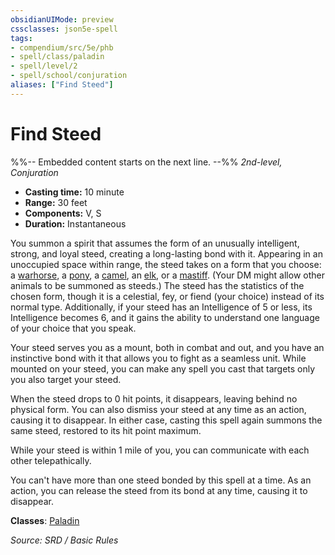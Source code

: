```yaml
---
obsidianUIMode: preview
cssclasses: json5e-spell
tags:
- compendium/src/5e/phb
- spell/class/paladin
- spell/level/2
- spell/school/conjuration
aliases: ["Find Steed"]
---
```

# Find Steed
%%-- Embedded content starts on the next line. --%%
*2nd-level, Conjuration*  

- **Casting time:** 10 minute
- **Range:** 30 feet
- **Components:** V, S
- **Duration:** Instantaneous

You summon a spirit that assumes the form of an unusually intelligent, strong, and loyal steed, creating a long-lasting bond with it. Appearing in an unoccupied space within range, the steed takes on a form that you choose: a [warhorse](System%20Resources/DND%20Wiki/Bestiary/Beast/warhorse.md), a [pony](System%20Resources/DND%20Wiki/Bestiary/Beast/pony.md), a [camel](System%20Resources/DND%20Wiki/Bestiary/Beast/camel.md), an [elk](elk.md), or a [mastiff](System%20Resources/DND%20Wiki/Bestiary/Beast/mastiff.md). (Your DM might allow other animals to be summoned as steeds.) The steed has the statistics of the chosen form, though it is a celestial, fey, or fiend (your choice) instead of its normal type. Additionally, if your steed has an Intelligence of 5 or less, its Intelligence becomes 6, and it gains the ability to understand one language of your choice that you speak.

Your steed serves you as a mount, both in combat and out, and you have an instinctive bond with it that allows you to fight as a seamless unit. While mounted on your steed, you can make any spell you cast that targets only you also target your steed.

When the steed drops to 0 hit points, it disappears, leaving behind no physical form. You can also dismiss your steed at any time as an action, causing it to disappear. In either case, casting this spell again summons the same steed, restored to its hit point maximum.

While your steed is within 1 mile of you, you can communicate with each other telepathically.

You can't have more than one steed bonded by this spell at a time. As an action, you can release the steed from its bond at any time, causing it to disappear.

**Classes**: [Paladin](System%20Resources/DND%20Wiki/Classes/Paladin/Paladin.md)

*Source: SRD / Basic Rules*